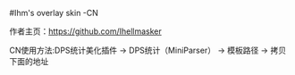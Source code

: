 #Ihm's overlay skin -CN

作者主页：https://github.com/Ihellmasker

CN使用方法:DPS统计美化插件 → DPS统计（MiniParser） → 模板路径 → 拷贝下面的地址

